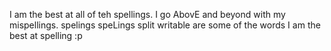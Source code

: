 I am the best at all of teh spellings. I go AbovE and beyond with my mispellings.
spelings
speLings
split
writable
are some of the words I am the best at spelling :p
